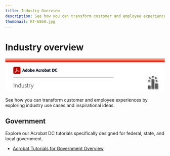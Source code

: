 ```yaml
---
title: Industry Overview
description: See how you can transform customer and employee experiences by exploring industry use cases and inspirational ideas
thumbnail: KT-6860.jpg
---
```


# Industry overview

![Acrobat Industry Image](../assets/Hero-Industry.png)

See how you can transform customer and employee experiences by exploring industry use cases and inspirational ideas.

## Government

Explore our Acrobat DC tutorials specifically designed for federal, state, and local government.

* [Acrobat Tutorials for Government Overview](gov/gov-overview.md)